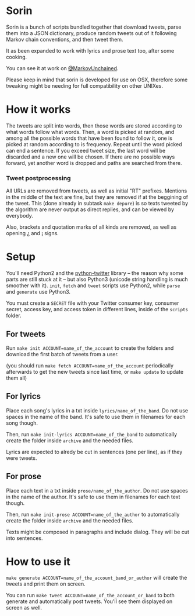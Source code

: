 Sorin
=====

Sorin is a bunch of scripts bundled together that download tweets, parse them into a JSON dictionary, produce random tweets out of it following Markov chain conventions, and then tweet them.

It as been expanded to work with lyrics and prose text too, after some cooking.

You can see it at work on [@MarkovUnchained](http://twitter.com/MarkovUnchained).

Please keep in mind that sorin is developed for use on OSX, therefore some tweaking might be needing for full compatibility on other UNIXes.


How it works
=====

The tweets are split into words, then those words are stored according to what words follow what words. Then, a word is picked at random, and among all the possible words that have been found to follow it, one is picked at random according to is frequency. Repeat until the word picked can end a sentence. If you exceed tweet size, the last word will be discarded and a new one will be chosen. If there are no possible ways forward, yet another word is dropped and paths are searched from there.


### Tweet postprocessing

All URLs are removed from tweets, as well as initial "RT" prefixes. Mentions in the middle of the text are fine, but they are removed if at the beggining of the tweet. This (done already in subtask `make depure`) is so texts tweeted by the algorithm are never output as direct replies, and can be viewed by everybody.

Also, brackets and quotation marks of all kinds are removed, as well as opening ¿ and ¡ signs.


Setup
=====

You'll need Python2 and the [python-twitter](https://github.com/bear/python-twitter) library – the reason why some parts are still stuck at it – but also Python3 (unicode string handling is much smoother with it). `init`, `fetch` and `tweet` scripts use Python2, while `parse` and `generate` use Python3.

You must create a `SECRET` file with your Twitter consumer key, consumer secret, access key, and access token in different lines, inside of the `scripts` folder.

For tweets
----------

Run `make init ACCOUNT=name_of_the_account` to create the folders and download the first batch of tweets from a user.

(you should run `make fetch ACCOUNT=name_of_the_account` periodically afterwards to get the new tweets since last time, or `make update` to update them all)

For lyrics
----------

Place each song's lyrics in a txt inside `lyrics/name_of_the_band`. Do not use spaces in the name of the band. It's safe to use them in filenames for each song though.

Then, run `make init-lyrics ACCOUNT=name_of_the_band` to automatically create the folder inside `archive` and the needed files.

Lyrics are expected to alredy be cut in sentences (one per line), as if they were tweets.

For prose
----------

Place each text in a txt inside `prose/name_of_the_author`. Do not use spaces in the name of the author. It's safe to use them in filenames for each text though.

Then, run `make init-prose ACCOUNT=name_of_the_author` to automatically create the folder inside `archive` and the needed files.

Texts might be composed in paragraphs and include dialog. They will be cut into sentences.


How to use it
======

`make generate ACCOUNT=name_of_the_account_band_or_author` will create the tweets and print them on screen.

You can run `make tweet ACCOUNT=name_of_the_account_or_band` to both generate and automatically post tweets. You'll see them displayed on screen as well.

